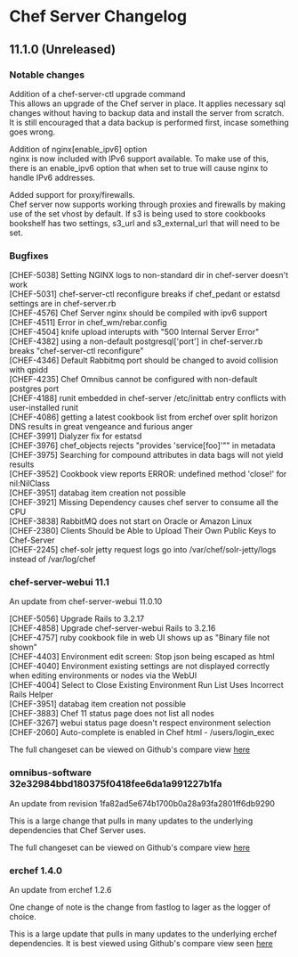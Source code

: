 # Chef Server Changelog

## 11.1.0 (Unreleased)

### Notable changes

Addition of a chef-server-ctl upgrade command  
This allows an upgrade of the Chef server in place. It applies necessary sql changes without having to backup data and install the server from scratch. It is still encouraged that a data backup is performed first, incase something goes wrong.

Addition of nginx[enable_ipv6] option  
nginx is now included with IPv6 support available. To make use of this, there is an enable_ipv6 option that when set to true will cause nginx to handle IPv6 addresses.

Added support for proxy/firewalls.  
Chef server now supports working through proxies and firewalls by making use of the set vhost by default. If s3 is being used to store cookbooks bookshelf has two settings, s3_url and s3_external_url that will need to be set.

### Bugfixes

[CHEF-5038] Setting NGINX logs to non-standard dir in chef-server doesn't work  
[CHEF-5031] chef-server-ctl reconfigure breaks if chef_pedant or estatsd settings are in chef-server.rb  
[CHEF-4576] Chef Server nginx should be compiled with ipv6 support  
[CHEF-4511] Error in chef_wm/rebar.config  
[CHEF-4504] knife upload interupts with "500 Internal Server Error"  
[CHEF-4382] using a non-default postgresql['port'] in chef-server.rb breaks "chef-server-ctl reconfigure"  
[CHEF-4346] Default Rabbitmq port should be changed to avoid collision with qpidd  
[CHEF-4235] Chef Omnibus cannot be configured with non-default postgres port  
[CHEF-4188] runit embedded in chef-server /etc/inittab entry conflicts with user-installed runit  
[CHEF-4086] getting a latest cookbook list from erchef over split horizon DNS results in great vengeance and furious anger  
[CHEF-3991] Dialyzer fix for estatsd  
[CHEF-3976] chef_objects rejects "provides 'service[foo]'"" in metadata  
[CHEF-3975] Searching for compound attributes in data bags will not yield results  
[CHEF-3952] Cookbook view reports ERROR: undefined method 'close!' for nil:NilClass  
[CHEF-3951] databag item creation not possible  
[CHEF-3921] Missing Dependency causes chef server to consume all the CPU  
[CHEF-3838] RabbitMQ does not start on Oracle or Amazon Linux  
[CHEF-2380] Clients Should be Able to Upload Their Own Public Keys to Chef-Server  
[CHEF-2245] chef-solr jetty request logs go into /var/chef/solr-jetty/logs instead of /var/log/chef  

### chef-server-webui 11.1

An update from chef-server-webui 11.0.10

[CHEF-5056] Upgrade Rails to 3.2.17  
[CHEF-4858] Upgrade chef-server-webui Rails to 3.2.16  
[CHEF-4757] ruby cookbook file in web UI shows up as "Binary file not shown"  
[CHEF-4403] Environment edit screen: Stop json being escaped as html  
[CHEF-4040] Environment existing settings are not displayed correctly when
            editing environments or nodes via the WebUI  
[CHEF-4004] Select to Close Existing Environment Run List Uses Incorrect Rails
            Helper  
[CHEF-3951] databag item creation not possible  
[CHEF-3883] Chef 11 status page does not list all nodes  
[CHEF-3267] webui status page doesn't respect environment selection  
[CHEF-2060] Auto-complete is enabled in Chef html - /users/login_exec  

The full changeset can be viewed on Github's compare view [here](https://github.com/opscode/chef-server-webui/compare/11.0.10...11.1)

### omnibus-software 32e32984bbd180375f0418fee6da1a991227b1fa

An update from revision 1fa82ad5e674b1700b0a28a93fa2801ff6db9290

This is a large change that pulls in many updates to the underlying dependencies that Chef Server uses.

The full changeset can be viewed on Github's compare view [here](https://github.com/opscode/omnibus-software/compare/1fa82ad5e674b1700b0a28a93fa2801ff6db9290...32e32984bbd180375f0418fee6da1a991227b1fa)


### erchef 1.4.0

An update from erchef 1.2.6

One change of note is the change from fastlog to lager as the logger of choice.

This is a large update that pulls in many updates to the underlying erchef dependencies. It is best viewed using Github's compare view seen [here](https://github.com/opscode/erchef/compare/1.2.6...1.4.0)

